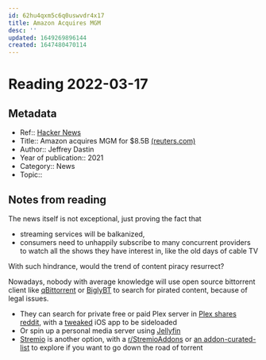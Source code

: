 ```yaml
---
id: 62hu4qxm5c6q0uswvdr4x17
title: Amazon Acquires MGM
desc: ''
updated: 1649269896144
created: 1647480470114
---
```

# Reading 2022-03-17

## Metadata

- Ref:: [Hacker News](https://news.ycombinator.com/item?id=27289924)
- Title:: Amazon acquires MGM for $8.5B [(reuters.com)](https://www.reuters.com/technology/amazon-snaps-up-james-bond-owner-mgm-845-bln-streaming-war-heats-up-2021-05-26/)
- Author:: Jeffrey Dastin
- Year of publication:: 2021
- Category:: News
- Topic:: 

## Notes from reading

The news itself is not exceptional, just proving the fact that 
- streaming services will be balkanized, 
- consumers need to unhappily subscribe to many concurrent providers to watch all the shows they have interest in, like the old days of cable TV

With such hindrance, would the trend of content piracy resurrect?

Nowadays, nobody with average knowledge will use open source bittorrent client like [qBittorrent](https://www.qbittorrent.org/) or [BiglyBT](https://www.biglybt.com/) to search for pirated content, because of legal issues. 
- They can search for private free or paid Plex server in [Plex shares reddit](https://www.reddit.com/r/plexshares/), with a [tweaked](https://appdb.to/app/cydia/1900000472) iOS app to be sideloaded
- Or spin up a personal media server using [Jellyfin](https://jellyfin.org/)
- [Stremio](https://www.stremio.com/) is another option, with a [r/StremioAddons](https://www.reddit.com/r/StremioAddons/) or [an addon-curated-list](https://github.com/danamag/stremio-addons-list/blob/main/README.md) to explore if you want to go down the road of torrent